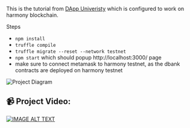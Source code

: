 This is the tutorial from [DApp Univeristy](https://www.dappuniversity.com/) which is configured to work on harmony blockchain.

Steps
* `npm install`
* `truffle compile`
* `truffle migrate --reset --network testnet`
* `npm start` which should popup http://localhost:3000/ page
* make sure to connect metamask to harmony testnet, as the dbank contracts are deployed on harmony testnet 

![Project Diagram](https://i.gyazo.com/2738ea6743a40036756b1b5714ab9fa8.png)

## 📹 Project Video:

[![IMAGE ALT TEXT](https://i9.ytimg.com/vi/BmO9BHGjzPs/mq1.jpg?sqp=CNyn4IgG&rs=AOn4CLAGcyMloEm8xCqYEX7tq1XAEnPGpw)](https://www.youtube.com/watch?v=bCC8jOsjDvI "Decentralized file storage on Harmony
")
